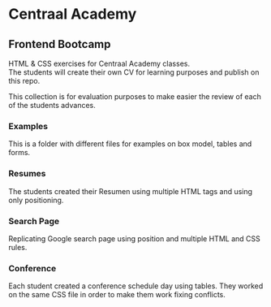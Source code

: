 # Centraal Academy
## Frontend Bootcamp

HTML &amp; CSS exercises for Centraal Academy classes.  
The students will create their own CV for learning purposes and publish on this
repo.

This collection is for evaluation purposes to make easier the review of each of the students advances.  

### Examples
This is a folder with different files for examples on box model, tables and forms.

### Resumes
The students created their Resumen using multiple HTML tags and using only positioning.

### Search Page
Replicating Google search page using position and multiple HTML and CSS rules.

### Conference
Each student created a conference schedule day using tables.
They worked on the same CSS file in order to make them work fixing conflicts.
